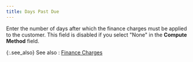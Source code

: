 ```yaml
---
title: Days Past Due
---
```



Enter the number of days after which the finance charges must be applied  to the customer. This field is disabled if you select "None"  in the **Compute Method** field.


{:.see_also}
See also
: [Finance  Charges](JavaScript:RelatedTopics1.Click())<!--Metadata type="DesignerControl" startspan
<object CLASSID="clsid:ADB880A6-D8FF-11CF-9377-00AA003B7A11"
	ID=RelatedTopics1
	TYPE="application/x-oleobject">
</object>-->

<object classid="clsid:ADB880A6-D8FF-11CF-9377-00AA003B7A11" id="RelatedTopics1" type="application/x-oleobject"> 
 <param name="Command" value="Related Topics">
<param name="Window" value="second">
<param name="Item1" value="Finance Charges;{{site.mc_chm}}/customer-details/finance-charges/finance_charges_content.html">
</object><!--Metadata type="DesignerControl" endspan-->
